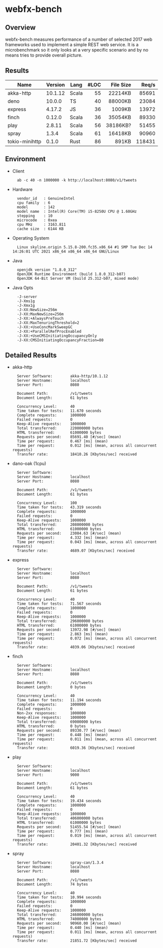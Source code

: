 # webfx-bench

## Overview

webfx-bench measures performance of a number of selected 2017 web frameworks used to implement a simple REST web service. It is a microbenchmark so it only looks at a very specific scenario and by no means tries to provide overall picture.

## Results

| Name           | Version | Lang  | #LOC | File Size | Req/s     |
|----------------|---------|-------|-----:|----------:|----------:|
| akka-http      | 10.1.12 | Scala | 55   | 22214KB   | 85691
| deno           | 10.0.0  | TS    | 40   | 88000KB   | 23084
| express        | 4.17.2  | JS    | 36   | 1009KB    | 13972
| finch          | 0.12.0  | Scala | 36   | 35054KB   | 89330
| play           | 2.8.11  | Scala | 56   | 38186KB?  | 51455
| spray          | 1.3.4   | Scala | 61   | 16418KB   | 90960
| tokio-minihttp | 0.1.0   | Rust  | 86   | 891KB     | 118431

## Environment

* Client

        ab -c 40 -n 1000000 -k http://localhost:8080/v1/tweets

* Hardware

        vendor_id   : GenuineIntel
        cpu family  : 6
        model       : 142
        model name  : Intel(R) Core(TM) i5-8250U CPU @ 1.60GHz
        stepping    : 10
        microcode   : 0xea
        cpu MHz     : 3163.811
        cache size  : 6144 KB

* Operating System

        Linux skyline.origin 5.15.8-200.fc35.x86_64 #1 SMP Tue Dec 14 14:26:01 UTC 2021 x86_64 x86_64 x86_64 GNU/Linux

* Java

        openjdk version "1.8.0_312"
        OpenJDK Runtime Environment (build 1.8.0_312-b07)
        OpenJDK 64-Bit Server VM (build 25.312-b07, mixed mode)

* Java Opts

        -J-server
        -J-Xms1g
        -J-Xmx1g
        -J-XX:NewSize=256m
        -J-XX:MaxNewSize=256m
        -J-XX:+AlwaysPreTouch
        -J-XX:MaxTenuringThreshold=2
        -J-XX:+UseConcMarkSweepGC
        -J-XX:+ParallelRefProcEnabled
        -J-XX:+UseCMSInitiatingOccupancyOnly
        -J-XX:CMSInitiatingOccupancyFraction=80

## Detailed Results

* akka-http

        Server Software:        akka-http/10.1.12
        Server Hostname:        localhost
        Server Port:            8080

        Document Path:          /v1/tweets
        Document Length:        61 bytes

        Concurrency Level:      40
        Time taken for tests:   11.670 seconds
        Complete requests:      1000000
        Failed requests:        0
        Keep-Alive requests:    1000000
        Total transferred:      220000000 bytes
        HTML transferred:       61000000 bytes
        Requests per second:    85691.40 [#/sec] (mean)
        Time per request:       0.467 [ms] (mean)
        Time per request:       0.012 [ms] (mean, across all concurrent requests)
        Transfer rate:          18410.26 [Kbytes/sec] received

* dano-oak (1cpu)

        Server Software:
        Server Hostname:        localhost
        Server Port:            8080

        Document Path:          /v1/tweets
        Document Length:        61 bytes

        Concurrency Level:      100
        Time taken for tests:   43.319 seconds
        Complete requests:      1000000
        Failed requests:        0
        Keep-Alive requests:    1000000
        Total transferred:      208000000 bytes
        HTML transferred:       61000000 bytes
        Requests per second:    23084.63 [#/sec] (mean)
        Time per request:       4.332 [ms] (mean)
        Time per request:       0.043 [ms] (mean, across all concurrent requests)
        Transfer rate:          4689.07 [Kbytes/sec] received

* express

        Server Software:
        Server Hostname:        localhost
        Server Port:            8080

        Document Path:          /v1/tweets
        Document Length:        61 bytes

        Concurrency Level:      40
        Time taken for tests:   71.567 seconds
        Complete requests:      1000000
        Failed requests:        0
        Keep-Alive requests:    1000000
        Total transferred:      296000000 bytes
        HTML transferred:       61000000 bytes
        Requests per second:    13972.98 [#/sec] (mean)
        Time per request:       2.863 [ms] (mean)
        Time per request:       0.072 [ms] (mean, across all concurrent requests)
        Transfer rate:          4039.06 [Kbytes/sec] received

* finch

        Server Software:
        Server Hostname:        localhost
        Server Port:            8080

        Document Path:          /v1/tweets
        Document Length:        0 bytes

        Concurrency Level:      40
        Time taken for tests:   11.194 seconds
        Complete requests:      1000000
        Failed requests:        0
        Non-2xx responses:      1000000
        Keep-Alive requests:    1000000
        Total transferred:      69000000 bytes
        HTML transferred:       0 bytes
        Requests per second:    89330.77 [#/sec] (mean)
        Time per request:       0.448 [ms] (mean)
        Time per request:       0.011 [ms] (mean, across all concurrent requests)
        Transfer rate:          6019.36 [Kbytes/sec] received

* play

        Server Software:
        Server Hostname:        localhost
        Server Port:            9000

        Document Path:          /v1/tweets
        Document Length:        61 bytes

        Concurrency Level:      40
        Time taken for tests:   19.434 seconds
        Complete requests:      1000000
        Failed requests:        0
        Keep-Alive requests:    1000000
        Total transferred:      406000000 bytes
        HTML transferred:       61000000 bytes
        Requests per second:    51455.54 [#/sec] (mean)
        Time per request:       0.777 [ms] (mean)
        Time per request:       0.019 [ms] (mean, across all concurrent requests)
        Transfer rate:          20401.32 [Kbytes/sec] received

* spray

        Server Software:        spray-can/1.3.4
        Server Hostname:        localhost
        Server Port:            8080

        Document Path:          /v1/tweets
        Document Length:        74 bytes

        Concurrency Level:      40
        Time taken for tests:   10.994 seconds
        Complete requests:      1000000
        Failed requests:        0
        Keep-Alive requests:    1000000
        Total transferred:      246000000 bytes
        HTML transferred:       74000000 bytes
        Requests per second:    90960.00 [#/sec] (mean)
        Time per request:       0.440 [ms] (mean)
        Time per request:       0.011 [ms] (mean, across all concurrent requests)
        Transfer rate:          21851.72 [Kbytes/sec] received
